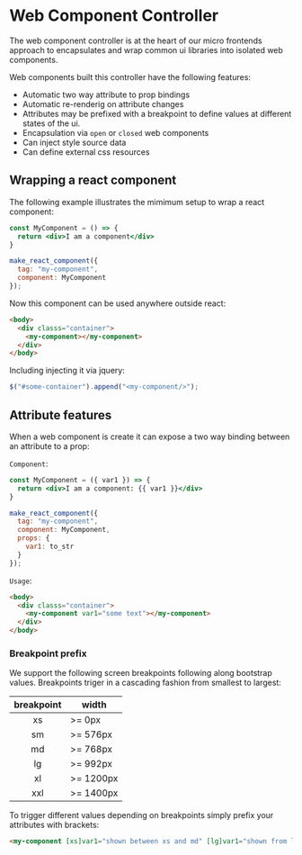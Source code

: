 # Web Component Controller

The web component controller is at the heart of our micro frontends approach to encapsulates and wrap common ui libraries into isolated web components.

Web components built this controller have the following features:

- Automatic two way attribute to prop bindings
- Automatic re-renderig on attribute changes
- Attributes may be prefixed with a breakpoint to define values at different states of the ui.
- Encapsulation via `open` or `closed` web components
- Can inject style source data
- Can define external css resources

## Wrapping a react component

The following example illustrates the mimimum setup to wrap a react component:

```jsx
const MyComponent = () => {
  return <div>I am a component</div>
}

make_react_component({
  tag: "my-component",
  component: MyComponent
});
```

Now this component can be used anywhere outside react:

```html
<body>
  <div classs="container">
    <my-component></my-component>
  </div>
</body>
```

Including injecting it via jquery:

```js
$("#some-container").append("<my-component/>");
```

## Attribute features

When a web component is create it can expose a two way binding between an attribute to a prop:

`Component`:
```jsx
const MyComponent = ({ var1 }) => {
  return <div>I am a component: {{ var1 }}</div>
}

make_react_component({
  tag: "my-component",
  component: MyComponent,
  props: {
    var1: to_str
  }
});
```
`Usage`:
```html
<body>
  <div classs="container">
    <my-component var1="some text"></my-component>
  </div>
</body>
```

### Breakpoint prefix

We support the following screen breakpoints following along bootstrap values. Breakpoints triger in a cascading fashion from smallest to largest:

| breakpoint | width |
|:-:|-|
| xs | >= 0px |
| sm | >= 576px |
| md | >= 768px |
| lg | >= 992px |
| xl | >= 1200px |
| xxl | >= 1400px |

To trigger different values depending on breakpoints simply prefix your attributes with brackets:

```html
<my-component [xs]var1="shown between xs and md" [lg]var1="shown from lg and up"></my-component>
```